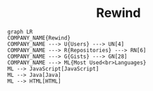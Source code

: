 <h1 align="center">Rewind</h1>

```mermaid
graph LR
COMPANY_NAME{Rewind}
COMPANY_NAME ---> U{Users} ---> UN[4]
COMPANY_NAME ---> R{Repositories} ---> RN[6]
COMPANY_NAME ---> G{Gists} ---> GN[28]
COMPANY_NAME ---> ML{Most Used<br>Languages}
ML --> JavaScript[JavaScript]
ML --> Java[Java]
ML --> HTML[HTML]
```
